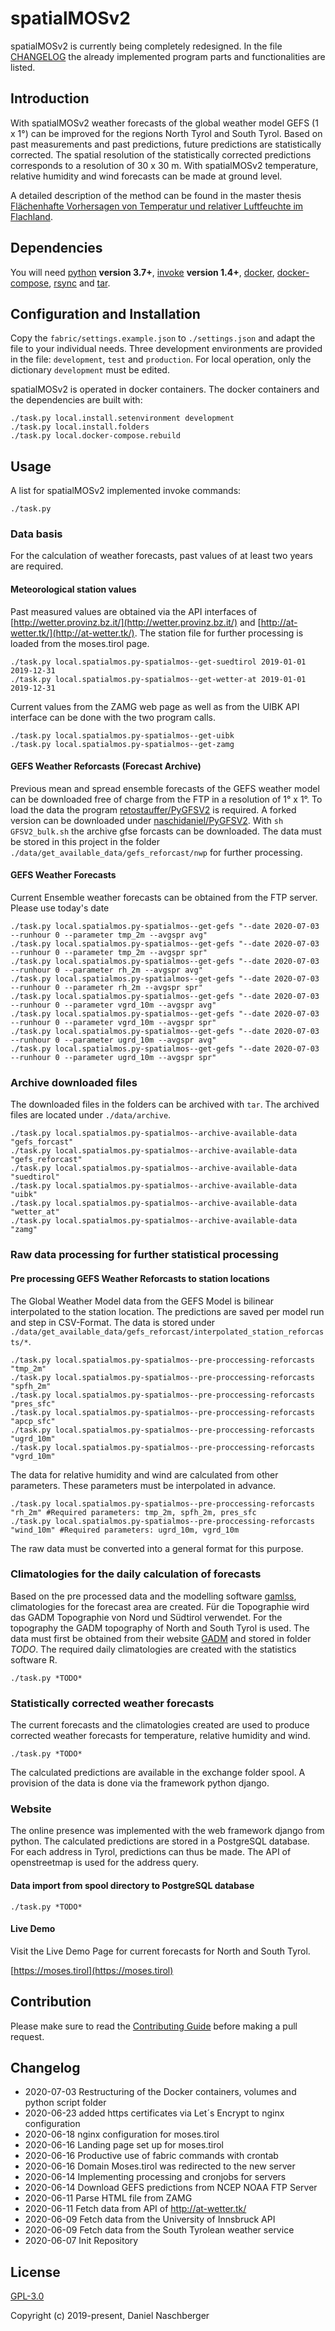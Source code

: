 # spatialMOSv2

spatialMOSv2 is currently being completely redesigned. In the file [CHANGELOG](#CHANGELOG) the already implemented program parts and functionalities are listed.


## Introduction
With spatialMOSv2 weather forecasts of the global weather model GEFS (1 x 1°) can be improved for the regions North Tyrol and South Tyrol. Based on past measurements and past predictions, future predictions are statistically corrected. 
The spatial resolution of the statistically corrected predictions corresponds to a resolution of 30 x 30 m. With spatialMOSv2 temperature, relative humidity and wind forecasts can be made at ground level.

A detailed description of the method can be found in the master thesis [Flächenhafte Vorhersagen von Temperatur und relativer Luftfeuchte im Flachland](http://diglib.uibk.ac.at/urn:nbn:at:at-ubi:1-16130).

## Dependencies
You will need [python](https://www.python.org/) **version 3.7+**, [invoke](http://www.pyinvoke.org/installing.html) **version 1.4+**, [docker](https://www.docker.com/), [docker-compose](https://docs.docker.com/compose/), [rsync](https://rsync.samba.org/) and [tar](https://www.gnu.org/software/tar/).


## Configuration and Installation
Copy the `fabric/settings.example.json` to `./settings.json` and adapt the file to your individual needs. Three development environments are provided in the file: `development`, `test` and `production`. For local operation, only the dictionary `development` must be edited.

spatialMOSv2 is operated in docker containers. The docker containers and the dependencies are built with:

```
./task.py local.install.setenvironment development
./task.py local.install.folders
./task.py local.docker-compose.rebuild
```

## Usage

A list for spatialMOSv2 implemented invoke commands: 

```
./task.py
```

### Data basis

For the calculation of weather forecasts, past values of at least two years are required.

#### Meteorological station values
Past measured values are obtained via the API interfaces of [http://wetter.provinz.bz.it/](http://wetter.provinz.bz.it/) and [http://at-wetter.tk/](http://at-wetter.tk/). The station file for further processing is loaded from the moses.tirol page.

```
./task.py local.spatialmos.py-spatialmos--get-suedtirol 2019-01-01 2019-12-31
./task.py local.spatialmos.py-spatialmos--get-wetter-at 2019-01-01 2019-12-31
```

Current values from the ZAMG web page as well as from the UIBK API interface can be done with the two program calls.

```
./task.py local.spatialmos.py-spatialmos--get-uibk
./task.py local.spatialmos.py-spatialmos--get-zamg
```


#### GEFS Weather Reforcasts (Forecast Archive)

Previous mean and spread ensemble forecasts of the GEFS weather model can be downloaded free of charge from the FTP in a resolution of 1° x 1°. To load the data the program [retostauffer/PyGFSV2](https://github.com/retostauffer/PyGFSV2) is required.
A forked version can be downloaded under [naschidaniel/PyGFSV2](https://github.com/naschidaniel/PyGFSV2). With `sh GFSV2_bulk.sh` the archive gfse forcasts can be downloaded. The data must be stored in this project in the folder `./data/get_available_data/gefs_reforcast/nwp` for further processing.


#### GEFS Weather Forecasts

Current Ensemble weather forecasts can be obtained from the FTP server. Please use today's date

```
./task.py local.spatialmos.py-spatialmos--get-gefs "--date 2020-07-03 --runhour 0 --parameter tmp_2m --avgspr avg"
./task.py local.spatialmos.py-spatialmos--get-gefs "--date 2020-07-03 --runhour 0 --parameter tmp_2m --avgspr spr"
./task.py local.spatialmos.py-spatialmos--get-gefs "--date 2020-07-03 --runhour 0 --parameter rh_2m --avgspr avg"
./task.py local.spatialmos.py-spatialmos--get-gefs "--date 2020-07-03 --runhour 0 --parameter rh_2m --avgspr spr"
./task.py local.spatialmos.py-spatialmos--get-gefs "--date 2020-07-03 --runhour 0 --parameter vgrd_10m --avgspr avg"
./task.py local.spatialmos.py-spatialmos--get-gefs "--date 2020-07-03 --runhour 0 --parameter vgrd_10m --avgspr spr"
./task.py local.spatialmos.py-spatialmos--get-gefs "--date 2020-07-03 --runhour 0 --parameter ugrd_10m --avgspr avg"
./task.py local.spatialmos.py-spatialmos--get-gefs "--date 2020-07-03 --runhour 0 --parameter ugrd_10m --avgspr spr"
```

### Archive downloaded files

The downloaded files in the folders can be archived with `tar`. The archived files are located under `./data/archive`.

```
./task.py local.spatialmos.py-spatialmos--archive-available-data "gefs_forcast"
./task.py local.spatialmos.py-spatialmos--archive-available-data "gefs_reforcast"
./task.py local.spatialmos.py-spatialmos--archive-available-data "suedtirol"
./task.py local.spatialmos.py-spatialmos--archive-available-data "uibk"
./task.py local.spatialmos.py-spatialmos--archive-available-data "wetter_at"
./task.py local.spatialmos.py-spatialmos--archive-available-data "zamg"

```


### Raw data processing for further statistical processing

#### Pre processing GEFS Weather Reforcasts to station locations

The Global Weather Model data from the GEFS Model is bilinear interpolated to the station location. The predictions are saved per model run and step in CSV-Format. The data is stored under `./data/get_available_data/gefs_reforcast/interpolated_station_reforcasts/*`. 

```
./task.py local.spatialmos.py-spatialmos--pre-proccessing-reforcasts "tmp_2m"
./task.py local.spatialmos.py-spatialmos--pre-proccessing-reforcasts "spfh_2m"
./task.py local.spatialmos.py-spatialmos--pre-proccessing-reforcasts "pres_sfc"
./task.py local.spatialmos.py-spatialmos--pre-proccessing-reforcasts "apcp_sfc"
./task.py local.spatialmos.py-spatialmos--pre-proccessing-reforcasts "ugrd_10m"
./task.py local.spatialmos.py-spatialmos--pre-proccessing-reforcasts "vgrd_10m"
```

The data for relative humidity and wind are calculated from other parameters. These parameters must be interpolated in advance.

```
./task.py local.spatialmos.py-spatialmos--pre-proccessing-reforcasts "rh_2m" #Required parameters: tmp_2m, spfh_2m, pres_sfc
./task.py local.spatialmos.py-spatialmos--pre-proccessing-reforcasts "wind_10m" #Required parameters: ugrd_10m, vgrd_10m
```



The raw data must be converted into a general format for this purpose.


### Climatologies for the daily calculation of forecasts

Based on the pre processed data and the modelling software [gamlss](http://www.gamlss.com/), climatologies for the forecast area are created. Für die Topographie wird das GADM Topographie von Nord und Südtirol verwendet. For the topography the GADM topography of North and South Tyrol is used. The data must first be obtained from their website [GADM](https://gadm.org/) and stored in folder *TODO*. The required daily climatologies are created with the statistics software R.

```
./task.py *TODO*
```

### Statistically corrected weather forecasts
The current forecasts and the climatologies created are used to produce corrected weather forecasts for temperature, relative humidity and wind. 

```
./task.py *TODO*
```

The calculated predictions are available in the exchange folder spool. A provision of the data is done via the framework python django.


### Website

The online presence was implemented with the web framework django from python. The calculated predictions are stored in a PostgreSQL database. For each address in Tyrol, predictions can thus be made. The API of openstreetmap is used for the address query.

#### Data import from spool directory to PostgreSQL database

```
./task.py *TODO*
```

#### Live Demo

Visit the Live Demo Page for current forecasts for North and South Tyrol.

[https://moses.tirol](https://moses.tirol)


## Contribution

Please make sure to read the [Contributing Guide](./CONTRIBUTING.md) before making a pull request.



## Changelog

- 2020-07-03 Restructuring of the Docker containers, volumes and python script folder
- 2020-06-23 added https certificates via Let´s Encrypt to nginx configuration
- 2020-06-18 nginx configuration for moses.tirol
- 2020-06-16 Landing page set up for moses.tirol
- 2020-06-16 Productive use of fabric commands with crontab
- 2020-06-16 Domain Moses.tirol was redirected to the new server
- 2020-06-14 Implementing processing and cronjobs for servers
- 2020-06-14 Download GEFS predictions from NCEP NOAA FTP Server
- 2020-06-11 Parse HTML file from ZAMG
- 2020-06-11 Fetch data from API of http://at-wetter.tk/
- 2020-06-09 Fetch data from the University of Innsbruck API
- 2020-06-09 Fetch data from the South Tyrolean weather service  
- 2020-06-07 Init Repository 


## License

[GPL-3.0](./LICENSE)

Copyright (c) 2019-present, Daniel Naschberger
